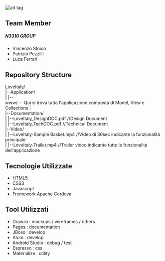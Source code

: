 ![alt tag](http://s33.postimg.org/7rdvg1bqn/Schermata_2016_06_08_alle_20_35_14.png)

## Team Member
##### N3310 GROUP
- Vincenzo Stoico
- Patrizio Pezzilli
- Luca Ferrari

## Repository Structure
LoveItaly/<br>
  |--Application/<br>
  |  |--<br>www/  -- Qui si trova tutta l'applicazione composta di Model, View e Collections
  |<br>
  |--Documentation/<br>
  |  |--LoveItaly_DesignDOC.pdf     //Design Document<br>
  |   |--LoveItaly_TechDOC.pdf     //Technical Document<br>
   |--Video/<br>
  |  |--LoveItaly-Sample Basket.mp4     //Video di 30sec indicante la funzionalità principale<br>
  |   |--LoveItaly-Trailer.mp4     //Trailer video indicante tutte le funzionalità dell'applicazione <br>


## Tecnologie Utilizzate
- HTML5
- CSS3
- Javascript
- Fremework Apache Cordova

## Tool Utilizzati
- Draw.io : mockups / wireframes / others
- Pages : documentation
- JBoss : develop
- Atom : develop
- Android Studio : debug / test
- Espresso : css
- Materialize : utility
